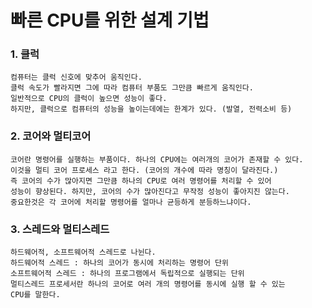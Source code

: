 # 빠른 CPU를 위한 설계 기법
### 1. 클럭
    컴퓨터는 클럭 신호에 맞추어 움직인다.
    클럭 속도가 빨라지면 그에 따라 컴퓨터 부품도 그만큼 빠르게 움직인다.
    일반적으로 CPU의 클럭이 높으면 성능이 좋다.
    하지만, 클럭으로 컴퓨터의 성능을 높이는데에는 한계가 있다. (발열, 전력소비 등)

### 2. 코어와 멀티코어
    코어란 명령어를 실행하는 부품이다. 하나의 CPU에는 여러개의 코어가 존재할 수 있다.
    이것을 멀티 코어 프로세스 라고 한다. (코어의 개수에 따라 명칭이 달라진다.)
    즉 코어의 수가 많아지면 그만큼 하나의 CPU로 여러 명령어를 처리할 수 있어
    성능이 향상된다. 하지만, 코어의 수가 많아진다고 무작정 성능이 좋아지진 않는다. 
    중요한것은 각 코어에 처리할 명령어를 얼마나 균등하게 분등하느냐이다.

### 3. 스레드와 멀티스레드
    하드웨어적, 소프트웨어적 스레드로 나뉜다.
    하드웨어적 스레드 : 하나의 코어가 동시에 처리하는 명령어 단위
    소프트웨어적 스레드 : 하나의 프로그램에서 독립적으로 실행되는 단위
    멀티스레드 프로세서란 하나의 코어로 여러 개의 명령어를 동시에 실행 할 수 있는
    CPU를 말한다.